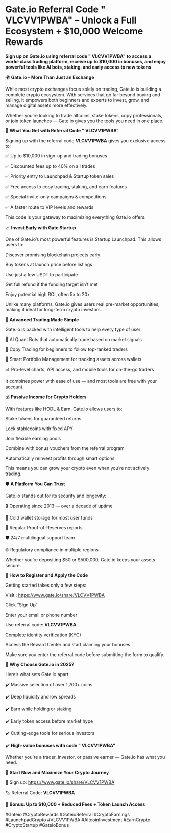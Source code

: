# Gate.io Referral Code " VLCVV1PWBA" – Unlock a Full  Ecosystem + $10,000 Welcome Rewards

**Sign up on Gate.io using referral code " VLCVV1PWBA" to access a world-class trading platform, receive up to $10,000 in bonuses, and enjoy powerful tools like AI bots, staking, and early access to new tokens**.

🌍 **Gate.io – More Than Just an Exchange**

While most crypto exchanges focus solely on trading, Gate.io is building a complete crypto ecosystem. With services that go far beyond buying and selling, it empowers both beginners and experts to invest, grow, and manage digital assets more effectively.

Whether you’re looking to trade altcoins, stake tokens, copy professionals, or join token launches — Gate.io gives you the tools you need in one place.

🎁 **What You Get with Referral Code " VLCVV1PWBA"**

Signing up with the referral code **VLCVV1PWBA** gives you exclusive access to:

✅ Up to $10,000 in sign-up and trading bonuses

✅ Discounted fees up to 40% on all trades

✅ Priority entry to Launchpad & Startup token sales

✅ Free access to copy trading, staking, and earn features

✅ Special invite-only campaigns & competitions

✅ A faster route to VIP levels and rewards

This code is your gateway to maximizing everything Gate.io offers.

📈 **Invest Early with Gate Startup**

One of Gate.io’s most powerful features is Startup Launchpad. This allows users to:

Discover promising blockchain projects early

Buy tokens at launch price before listings

Use just a few USDT to participate

Get full refund if the funding target isn’t met

Enjoy potential high ROI, often 5x to 20x

Unlike many platforms, Gate.io gives users real pre-market opportunities, making it ideal for long-term crypto investors.

🤖 **Advanced Trading Made Simple**

Gate.io is packed with intelligent tools to help every type of user:

🧠 AI Quant Bots that automatically trade based on market signals

👥 Copy Trading for beginners to follow top-ranked traders

💼 Smart Portfolio Management for tracking assets across wallets

📊 Pro-level charts, API access, and mobile tools for on-the-go traders

It combines power with ease of use — and most tools are free with your account.

💰 **Passive Income for Crypto Holders**

With features like HODL & Earn, Gate.io allows users to:

Stake tokens for guaranteed returns

Lock stablecoins with fixed APY

Join flexible earning pools

Combine with bonus vouchers from the referral program

Automatically reinvest profits through smart options

This means you can grow your crypto even when you’re not actively trading.

🛡️ **A Platform You Can Trust**

Gate.io stands out for its security and longevity:

🔒 Operating since 2013 — over a decade of uptime

💼 Cold wallet storage for most user funds

📜 Regular Proof-of-Reserves reports

🛡️ 24/7 multilingual support team

🌐 Regulatory compliance in multiple regions

Whether you’re depositing $50 or $500,000, Gate.io keeps your assets secure.

📝 H**ow to Register and Apply the Code**

Getting started takes only a few steps:

Visit : https://www.gate.io/share/VLCVV1PWBA

Click “Sign Up”

Enter your email or phone number

Use referral code: **VLCVV1PWBA**

Complete identity verification (KYC)

Access the Reward Center and start claiming your bonuses

Make sure you enter the referral code before submitting the form to qualify.

🧠 **Why Choose Gate.io in 2025?**

Here’s what sets Gate.io apart:

✔️ Massive selection of over 1,700+ coins

✔️ Deep liquidity and low spreads

✔️ Earn while holding or staking

✔️ Early token access before market hype

✔️ Cutting-edge tools for serious investors

✔️ **High-value bonuses with code " VLCVV1PWBA"**

Whether you're a trader, investor, or passive earner — Gate.io has what you need.

🎯 **Start Now and Maximize Your Crypto Journey**

🔗 Sign up: https://www.gate.io/share/VLCVV1PWBA

🏷 Referral Code: **VLCVV1PWBA**

🎁 **Bonus: Up to $10,000 + Reduced Fees + Token Launch Access**

#Gateio #CryptoRewards #GateioReferral #CryptoEarnings  
#LaunchpadCrypto #VLCVV1PWBA #AltcoinInvestment #EarnCrypto  
#CryptoStartup #GateioBonus
